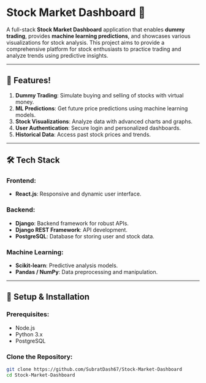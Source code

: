 # Stock Market Dashboard 🚀

A full-stack **Stock Market Dashboard** application that enables **dummy trading**, provides **machine learning predictions**, and showcases various visualizations for stock analysis. This project aims to provide a comprehensive platform for stock enthusiasts to practice trading and analyze trends using predictive insights.

---

## 🌟 Features!

1. **Dummy Trading**: Simulate buying and selling of stocks with virtual money.
2. **ML Predictions**: Get future price predictions using machine learning models.
3. **Stock Visualizations**: Analyze data with advanced charts and graphs.
4. **User Authentication**: Secure login and personalized dashboards.
5. **Historical Data**: Access past stock prices and trends.

---

## 🛠️ Tech Stack

### Frontend:

- **React.js**: Responsive and dynamic user interface.

### Backend:

- **Django**: Backend framework for robust APIs.
- **Django REST Framework**: API development.
- **PostgreSQL**: Database for storing user and stock data.

### Machine Learning:

- **Scikit-learn**: Predictive analysis models.
- **Pandas / NumPy**: Data preprocessing and manipulation.

---

## 🚀 Setup & Installation

### Prerequisites:

- Node.js
- Python 3.x
- PostgreSQL

### Clone the Repository:

```bash
git clone https://github.com/SubratDash67/Stock-Market-Dashboard
cd Stock-Market-Dashboard
```

